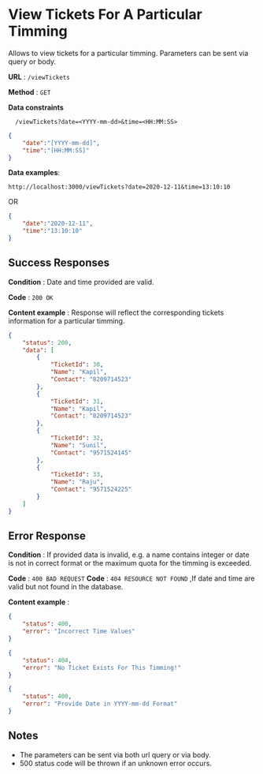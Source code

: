 # View Tickets For A Particular Timming

Allows to view tickets for a particular timming.
Parameters can be sent via query or body. 

**URL** : `/viewTickets`

**Method** : `GET`

**Data constraints**

```
  /viewTickets?date=<YYYY-mm-dd>&time=<HH:MM:SS>
```

```json
{
    "date":"[YYYY-mm-dd]",
    "time":"[HH:MM:SS]"
}
```

**Data examples**:
```
http://localhost:3000/viewTickets?date=2020-12-11&time=13:10:10
```

OR

```json
{
    "date":"2020-12-11",
    "time":"13:10:10"
}
```

## Success Responses

**Condition** : Date and time provided are valid.

**Code** : `200 OK`

**Content example** : Response will reflect the corresponding tickets information for a particular timming.

```json
{
    "status": 200,
    "data": [
        {
            "TicketId": 30,
            "Name": "Kapil",
            "Contact": "8209714523"
        },
        {
            "TicketId": 31,
            "Name": "Kapil",
            "Contact": "8209714523"
        },
        {
            "TicketId": 32,
            "Name": "Sunil",
            "Contact": "9571524145"
        },
        {
            "TicketId": 33,
            "Name": "Raju",
            "Contact": "9571524225"
        }
    ]
}
```

## Error Response

**Condition** : If provided data is invalid, e.g. a name contains integer or date is not in correct format or the maximum quota for the timming is exceeded.

**Code** : `400 BAD REQUEST`
**Code** : `404 RESOURCE NOT FOUND` ,If date and time are valid but not found in the database.

**Content example** :

```json
{
    "status": 400,
    "error": "Incorrect Time Values"
}
```

```json
{
    "status": 404,
    "error": "No Ticket Exists For This Timming!"
}
```


```json
{
    "status": 400,
    "error": "Provide Date in YYYY-mm-dd Format"
}
```


## Notes

* The parameters can be sent via both url query or via body.
* 500 status code will be thrown if an unknown error occurs.
